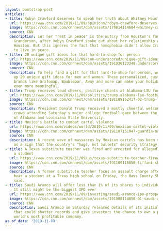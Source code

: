 ```yaml
---
layout: bootstrap-post
articles:
- title: Robyn Crawford deserves to speak her truth about Whitney Houston
  url: https://www.cnn.com/2019/11/09/opinions/robyn-crawford-deserves-to-speak-whitney-houston-granderson/index.html
  image: https://cdn.cnn.com/cnnnext/dam/assets/170814114604-whitney-can-i-be-me-photo-super-tease.jpg
  source: CNN
  description: Let her "rest in peace" is the outcry from Houston's fans, writes LZ
    Granderson, after Robyn Crawford spoke out about her relationship with Whitney
    Houston. But this ignores the fact that homophobia didn't allow Crawford and Houston
    to live in peace.
- title: 20 unique gift ideas for that hard-to-shop-for person
  url: https://www.cnn.com/2019/11/09/cnn-underscored/unique-gift-ideas-for-men-women/index.html
  image: https://cdn.cnn.com/cnnnext/dam/assets/191030123348-underscoreduniquegiftslead-super-tease.jpg
  source: CNN
  description: To help find a gift for that hard-to-shop-for person, we've rounded
    up 20 unique gift ideas for men and women. These personalized, custom gifts from
    brands like Grafomap, Baublebar, Away and more can make your holiday gift-giving
    even more meaningful.
- title: Trump receives loud cheers, positive chants at Alabama-LSU football game
  url: https://www.cnn.com/2019/11/09/politics/trump-alabama-lsu-football-game/index.html
  image: https://cdn.cnn.com/cnnnext/dam/assets/191109162417-02-trump-lsu-alabama-super-tease.jpg
  source: CNN
  description: President Donald Trump received a mostly cheerful welcome from the
    crowd attending Saturday's major college football game between the University
    of Alabama and Louisiana State University.
- title: Mexico's battle to combat cartel violence
  url: https://www.cnn.com/videos/world/2019/11/09/mexican-cartel-violence-explr-orig-zw-mg-jk.cnn
  image: https://cdn.cnn.com/cnnnext/dam/assets/191107151947-guardia-nacional-mexico-super-tease.jpg
  source: CNN
  description: A recent wave of massacres by Mexican cartels has been viewed by some
    as a sign that the country's "hugs, not bullets" security strategy isn't working.
- title: A Texas substitute teacher was fired and arrested for allegedly assaulting
    a student
  url: https://www.cnn.com/2019/11/09/us/texas-substitute-teacher-fired-hitting-student/index.html
  image: https://cdn.cnn.com/cnnnext/dam/assets/191109115850-tiffani-shadell-lankford-mugshot-super-tease.jpg
  source: CNN
  description: A former substitute teacher faces an assault charge after she allegedly
    beat a student at a Texas high school on Friday, the Hays County Sheriff's Office
    said.
- title: Saudi Aramco will offer less than 1% of its shares to individual investors.
    It still might be the biggest IPO ever
  url: https://www.cnn.com/2019/11/09/investing/saudi-aramco-ipo-prospectus/index.html
  image: https://cdn.cnn.com/cnnnext/dam/assets/191008114858-01-saudi-arabia-aramco-oil-plant-0920-super-tease.jpg
  source: CNN
  description: Saudi Aramco on Saturday released details of its initial public offering
    that could shatter records and give investors the chance to own a piece of the
    world's most profitable company.
as_of_date: '2019-11-09'
---
```


